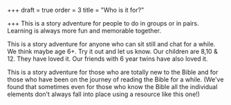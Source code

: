 +++
draft = true
order = 3
title = "Who is it for?"

+++
This is a story adventure for people to do in groups or in pairs. Learning is always more fun and memorable together. 

This is a story adventure for anyone who can sit still and chat for a while.  We think maybe age 6+. Try it out and let us know.  Our children are 8,10 & 12. They have loved it. Our friends with 6 year twins have also loved it.   

This is a story adventure for those who are totally new to the Bible and for those who have been on the journey of reading the Bible for a while.  (We've found that sometimes even for those who know the Bible all the individual elements don't always fall into place using a resource like this one!)